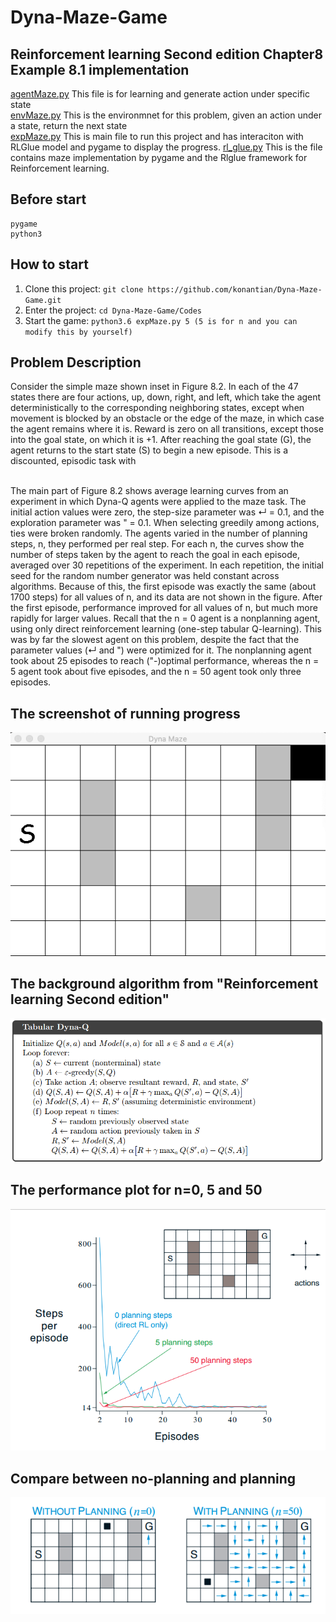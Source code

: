 # Dyna-Maze-Game
## Reinforcement learning Second edition Chapter8 Example 8.1 implementation
[agentMaze.py](https://github.com/konantian/Dyna-Maze-Game/blob/master/Codes/agentMaze.py) This file is for learning and generate action under specific state<br />
[envMaze.py](https://github.com/konantian/Dyna-Maze-Game/blob/master/Codes/envMaze.py) This is the environmnet for this problem, given an action under a state, return the next state<br />
[expMaze.py](https://github.com/konantian/Dyna-Maze-Game/blob/master/Codes/expMaze.py) This is main file to run this project and has interaciton with RLGlue model and pygame to display the progress.
[rl_glue.py](https://github.com/konantian/Dyna-Maze-Game/blob/master/Codes/rl_glue.py) This is the file contains maze implementation by pygame and the Rlglue framework for Reinforcement learning.

Before start
------------
```
pygame
python3
```

How to start
------------
1. Clone this project: `git clone https://github.com/konantian/Dyna-Maze-Game.git`
2. Enter the project: `cd Dyna-Maze-Game/Codes`
3. Start the game: `python3.6 expMaze.py 5 (5 is for n and you can modify this by yourself)`

## Problem Description
 Consider the simple maze shown inset in Figure 8.2. In
each of the 47 states there are four actions, up, down, right, and left, which take the
agent deterministically to the corresponding neighboring states, except when movement
is blocked by an obstacle or the edge of the maze, in which case the agent remains where
it is. Reward is zero on all transitions, except those into the goal state, on which it is +1.
After reaching the goal state (G), the agent returns to the start state (S) to begin a new
episode. This is a discounted, episodic task with </p>
 <br>The main part of Figure 8.2 shows average learning curves from an experiment in
which Dyna-Q agents were applied to the maze task. The initial action values were zero,
the step-size parameter was ↵ = 0.1, and the exploration parameter was " = 0.1. When
selecting greedily among actions, ties were broken randomly. The agents varied in the
number of planning steps, n, they performed per real step. For each n, the curves show
the number of steps taken by the agent to reach the goal in each episode, averaged over 30
repetitions of the experiment. In each repetition, the initial seed for the random number
generator was held constant across algorithms. Because of this, the first episode was
exactly the same (about 1700 steps) for all values of n, and its data are not shown in
the figure. After the first episode, performance improved for all values of n, but much
more rapidly for larger values. Recall that the n = 0 agent is a nonplanning agent, using
only direct reinforcement learning (one-step tabular Q-learning). This was by far the
slowest agent on this problem, despite the fact that the parameter values (↵ and ") were
optimized for it. The nonplanning agent took about 25 episodes to reach ("-)optimal
performance, whereas the n = 5 agent took about five episodes, and the n = 50 agent
took only three episodes.</p>
## The screenshot of running progress
![alt text](https://github.com/konantian/Dyna-Maze-Game/blob/master/Images/DynaMaze.png)

## The background algorithm from "Reinforcement learning Second edition"
![alt text](https://github.com/konantian/Dyna-Maze-Game/blob/master/Images/Algorithm.png)

## The performance plot for n=0, 5 and 50
![alt text](https://github.com/konantian/Dyna-Maze-Game/blob/master/Images/plot.png)

## Compare between no-planning and planning
![alt text](https://github.com/konantian/Dyna-Maze-Game/blob/master/Images/planning.png)
